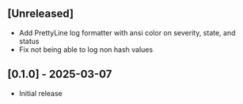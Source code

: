 ## [Unreleased]

- Add PrettyLine log formatter with ansi color on severity, state, and status
- Fix not being able to log non hash values

## [0.1.0] - 2025-03-07

- Initial release

